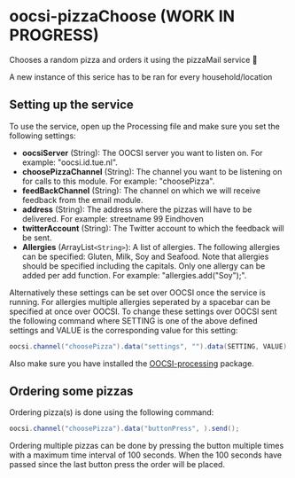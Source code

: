 

# oocsi-pizzaChoose (WORK IN PROGRESS)
Chooses a random pizza and orders it using the pizzaMail service 🍕

A new instance of this serice has to be ran for every household/location

## Setting up the service
To use the service, open up the Processing file and make sure you set the following settings:

* **oocsiServer** (String): The OOCSI server you want to listen on. For example: "oocsi.id.tue.nl".
* **choosePizzaChannel** (String): The channel you want to be listening on for calls to this module. For example: "choosePizza".
* **feedBackChannel** (String): The channel on which we will receive feedback from the email module.
* **address** (String): The address where the pizzas will have to be delivered. For example: streetname 99 Eindhoven
* **twitterAccount** (String): The Twitter account to which the feedback will be sent. 
* **Allergies** (ArrayList`<String>`): A list of allergies. The following allergies can be specified: Gluten, Milk, Soy and Seafood. Note that allergies should be specified including the capitals. Only one allergy can be added per add function. For example: "allergies.add("Soy");".

Alternatively these settings can be set over OOCSI once the service is running. For allergies multiple allergies seperated by a spacebar can be specified at once over OOCSI.
To change these settings over OOCSI sent the following command where SETTING is one of the above defined settings and VALUE is the corresponding value for this setting:

```java
oocsi.channel("choosePizza").data("settings", "").data(SETTING, VALUE).send();
``` 

Also make sure you have installed the [OOCSI-processing](https://github.com/iddi/oocsi-processing) package.



## Ordering some pizzas
Ordering pizza(s) is done using the following command:

```java
oocsi.channel("choosePizza").data("buttonPress", ).send();
```

Ordering multiple pizzas can be done by pressing the button multiple times with a maximum time interval of 100 seconds. When the 100 seconds have passed since the last button press the order will be placed.